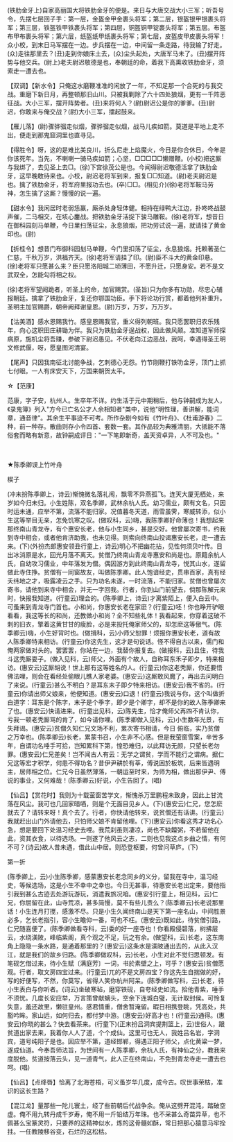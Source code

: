 <!-- { "loadSidebar": true } -->
(铁肋金牙上)自家高丽国大将铁肋金牙的便是。来日与大唐交战大小三军；听吾号令，先摆七层回子手：第一层，金盔金甲金裹头将军；第二层，银盔银甲银裹头将军；第三层，铁盔铁甲铁裹头将军；第四层，铜盔铜甲锭裹头将军；第五层。布盔布甲布裹头将军；第六层，纸盔纸甲纸裹头将军；第七层，皮盔皮甲皮裹头将军！众小校，到末日马军摆在一边。步兵摆在一边，中间留一条走路，待我输了好走。(众)走往那里去？(丑)走到你娘床土去，(众)尘头起处，大唐军马未了。(丑)摆开阵势与他交兵。(尉上)老夫尉迟敬德是也，奉朝廷的命，着我下高熏收铁肋金牙，须索走一遭去也。

【双调】【新水令】只俺这水磨鞭准准的闲放了一年，不知足那一个合死的与我交战。重磨下新日月，再整顿那旧山川。只被我剿除了六十四处狼烟，更有一千阵恶征战。大小三军，摆开阵势者。(丑)来将何人？(尉)尉迟公是你的爹爹。(丑)尉迟，你敢来与俺交战？(尉)大小三军，擂起鼓来。

【雁儿落】(尉)骤骅骝走似烟，骤骅骝走似烟，战马儿疾如箭。莫道是平地上走不出，便走到那鬼窟洞里也直寻见。

【得胜令】呀，这的是难比美良川，折么尼走上焰魔火，今日是你合休日，今年是你该死年。当先，不喇喇一骑马疾如箭；心坚，□□□□□懒赠鞭。(小校)把这厮与我绑了，去见圣上去□。(徐)下宫徐茂公是也。今闻得尉迟敬德活拿了铁肋金牙，这早晚敢待来也。小校，尉迟老将军到来，报复□□知道。(尉)老夫尉迟是也。擒了铁肋金牙，将军府里报功去也。(卒)□□。(相见介)(徐)老将军鞍马劳神，怎生擒了这厮？慢慢的说一遍。

【甜水令】我闲居时老弱恁赢，厮杀处身轻体健。相持在绿鸭大江边，扑咚咚战鼓声催，二马相交，在垓心鏖战。把铁肋金牙活捉下骏马雕鞍。(徐)老将军，想昔日在御科园刻马单鞭，今日里扫荡征尘，永息狼烟，把功劳试说一遍，就请挂了黄金印也。(尉)

【折桂令】想昔门布御科园刬马单鞭，今门里扣荡了征尘，永息狼烟。托赖著圣仁仁慈，千秋万岁，洪福齐天。(徐)老将军请挂了印。(尉)臣不斗大的黄金印悬。(徐)老将军只愿甚么来？臣只愿洛阳城二顷薄田，不愿升迁，只愿身安。若不是文武双全，怎能勾将相之权。

(徐)老将军望阙跪者，听圣上的命，加官赐赏。(圣旨)只为你多有功勋，尽忠心辅报朝廷。擒拿了铁肋金牙，复还你鄂国功臣。手下将论功行赏，都着他列补重升。圣明主加官赐爵，朝帝阙拜谢皇恩。(尉)万岁，万岁，万万岁。

【沽美酒】感水恩赐我竹。感皇恩赐我官，重义得列朝班。我只愿罢职归农乐残年，向心这职田庄耕锄为伴。我只为铁肋金牙逞战权，因此做风颠。准知道军师探病原，施机尘将吾赚，参破下尉迟愚见。不伏老向江边恶战，我呵，幸遇得圣王明文修武偃，呀，愿皇图河清宴。

【尾声】只因我南征北讨能争战，乞刺德心无怨。竹节刚鞭打铁叻金牙，顶门上抓七付眼。一人有床安天下，万国来朝贺太平。

☆【范康】

范康，字子安，杭州人。生卒年不详。约生活于元中期稍后，他与钟嗣成为友人，《录鬼簿》列入"方今已亡名公才人余相知者"类中，说他"明性理，善讲解，能词章，通音律"。其余生平事迹不可考。所作杂剧今如有《竹叶舟》、《杜甫游春》二种，前一种存。散曲则存小令四首、套数一套。其作品较为典雅清丽，大抵能不落俗套而略有新意，故钟嗣成评日："一下笔即新奇，盖天资卓异，人不可及也。"


　
　




★陈季卿误上竹叶舟

楔子

(冲末扮陈季卿上，诗云)惭愧微名落礼闱，飘零不异燕孤飞。连天大厦无栖处，来岁如今归未归。小生姓陈，双名季卿，武林余杭人氏。幼习儒业，颇有文名，只因时运未通，应举不第，流落不能归家。况值暮冬天道，雨雪虽霁，寒威转添，似小生这等举目无亲，怎免饥寒之叹。(做叹科，云)嗨，我陈季卿好命薄也！我想起来那终南山青龙寺，有个惠安长老，他与小生同乡，甚是交好。他曾屡次寄书，约我到寺中相会，或者他肯济助我，也未见得。则索向终南山投谒惠安长老，走一遭去来。(下)(外扮杰郎惠安领丑行童上，诗云)明心不把幽花拈，见性何须贝叶传。日出冰消原是水，回光月落不离天。贫僧乃终南山青龙寺惠安和尚是也。原籍余杭人氏，自幼攻习儒业，中年落发为僧。偶因游方到此终南山青龙寺，悦其山水，遂留做此寺住挣。贫僧有一同窗故友，叫做陈季卿。此人饱谙经史，贯串百家，真有经夭纬地之才，吸露凌云之手。只为功名未遂，一时流落，不能归家。贫僧也曾屡次寄书，请他到来寺中相会，并无一字回我。行者，你到山门前望去，倘那陈解元来时，快报我知道。(行童云)理会的。(陈季卿上，诗云)才离紫陌上，便入白云中。可蚤来到青龙寺门首也。小和尚，你惠安长老在家麽？(行童云)呸！你也睁开驴眼看看，我这等长的和尚，还教做小和尚？全不知些礼体！我看起来，你穿着这破不刺的旧衣，擎着这黄甘甘的瘦脸，必是来投托俺家师父的，却怎麽这等傲气。(陈季卿云)嗨，小生好背时也。(做揖科，云)小师父恕罪！烦报你惠安长老，道有故人陈季卿特来相访。(行童云)你这先生，这才是句说话。怪不得自古以来，儒门和俺两家做对头的。罢罢罢，你站在一边，我替你报复去。(做报科，云)且住，待我斗这秃厮耍子。(做入见科，云)师父，外面有个故人，自称耳东禾子即夕，特来相访。(惠安云)这厮胡说！世上那有这等姓名的人。(行童云)你这老秃厮，你还要悟佛法哩，则会在看经处偷眼儿瞧人家老婆。(惠安云)这厮敢风魔了，再出去问明白了来说。(行童云)甚么不明白？是耳东末子即夕特来相访。(惠安云)我不省的。(行童云)你请出师父娘来，他便知道。(惠安云)口退！(行童云)我说与你，这个叫做折白道字：耳东是个陈字，末子是个季字，即夕是个卿字，却不是你的故人陈季卿来了也。(惠安云)快请进来。(行童出见科，云)陈先生，恰才俺师父再四不肯认你，亏我一顿老秃厮骂的肯了，如今请你哩。(陈季卿做入见科，云)小生数年光景，有失拜谒。(惠安云)贫僧久知仁兄文场不利，累次寄书相请，今日
俯临，实乃贫僧之万幸也。(陈季卿云)长老，累蒙书召，小生非不心感。但是我萤窗雪案，辛苦多年，自谓功名唾手可拾，岂知累科下第，惶恐难归，以此拜访无颜，只望长老勿罪。(惠安云)仁兄差矣！岂不闻古人有云：无学之谓贫，学而不能行之谓病。据仁兄这等宏才积学，何患不得功名？昔伊尹耕於有莘，傅说困於板筑，后来皆遇明主，居师相之位。仁兄今日虽然薄落，一朝运至时来，为师为相，做出那伊尹、傅说的事业，又何难哉！(陈季卿云)好说，小生告回了。(唱)

【仙吕】【赏花时】我则为十载萤窗苦学文，惭愧杀万里鹏程未致身，因此上甘流落在风尘。我可也几回家暗哂，则是个无面目见乡人。(下)(惠安云)仁兄，您怎麽就去了？请转来呀！真个去了。行者，你快请他转来，说贫僧还有话讲。(行童云)我就赶出山门外请他去，只怕师父娘不肯留他哩。(下)(惠安云)你看这秀才功名心急，想是要回下处温习经史去哩。我荒刹虽则凄凉，尚也不缺饘粥，不若留他在此，资其衣食，以待选场。一则遂了他风云之志，二则也见我这点乡曲之情，有何不可？(诗云)故人昔未遇，借此山中居。则恐登枢要，何曾问草庐。(下)


第一折

(陈季卿上，云)小生陈季卿，感蒙惠安长老念同乡的义分，留我在寺中，温习经史，等候选场，这是小生不幸中之幸也。今日无甚事，待惠安长老出定来，要他指引我到甚么古迹去处游玩游玩，消遣我旅况咱。(惠安引行童上，相见科，云)仁兄，你屈留在此，山寺荒凉，甚多简慢，莫不有些儿责么？(陈季卿云)长老说那里话！小生连月打搅，感激不尽。只是小生久闻终南山是天下第一座名山，中间胜景必多，乞长老指引，容小生瞻仰一番，可也不枉。(惠安云)既如此，待贫僧引路，仁兄随喜便了。(陈季卿做看寺科，云)委的好一座寺也！你看殿侵碧落，树拂层云，水绕渼陂，峰临紫阁，真个观之不足，玩之有余。(做望科，云)长老，这东南角上隐隐一条水路，是通着那里的？(惠安云)这条水是渼陂通出去的，从此入汉江，就是我们的故乡归路。(陈季卿做叹科，云)长老，小生对此不觉归思顿发。有笔砚乞借过来，待小生赋〔满庭芳〕一词，书於素壁之上，可乎？(惠安云)贫僧愿观。行者，取文房四宝过来。(行童云)兀的不是文房四宝？你这先生自揣做的好，写的好便写，不然，你莫写，省得人笑你杭州阿呆。(陈季卿做写科，云)长老，待小生表白与你听者。(词云)坐破寒毡，磨穿铁砚，自夸经史如流。拾他青紫，唾手不须忧。几度长安应举，万言策曾献螭头，空余下连城白璧，无计取封侯。可怜复失意，羞还故里，懒驻皇州。感君情重，僧舍暂淹留。暇日相携登眺，凭高处，共豁吟眸。家山远，如何归去，都付梦中游。(惠安云)好高才也！(行童云)通得。(惠安云)你晓的甚么？快去看茶来。(行童下)(正末扮吕洞宾提荆篮上，云)世俗人，跟贫道出家去来，我着你人人了道，个个成仙。这里可也无人，我姓吕名岩，字洞宾，道号纯阳子是也。因应举不第，道经邯郸，得遇正阳子师父，点化黄粱一梦，遂成仙道。今奉吾师法旨，为世间有一人陈季卿，余杭人氏，有神仙之分，教我来度脱他。贫道按落云头，见一道青气，此人正在终南山，不免到青龙寺走一遭去也呵。(唱)

【仙吕】【点绛唇】恰离了北海苍梧，可义蚤岁华几度，成今古。叹世事荣枯，准识的这长生路？

【混江龙】量那些一陀儿寰土，经了些前朝后代战争余。俺从这劈开混沌，踏破空虚。俺不用九转丹成千岁寿，俺不用一斤铅结万年珠。也不采甚么奇苗异草，也不佩甚么宝篆灵符，只要养的这精神似水，炼的这骨髓如酥，常日把那心猿意马牢拴拄。一任教陵移谷变，石烂的这松枯。

